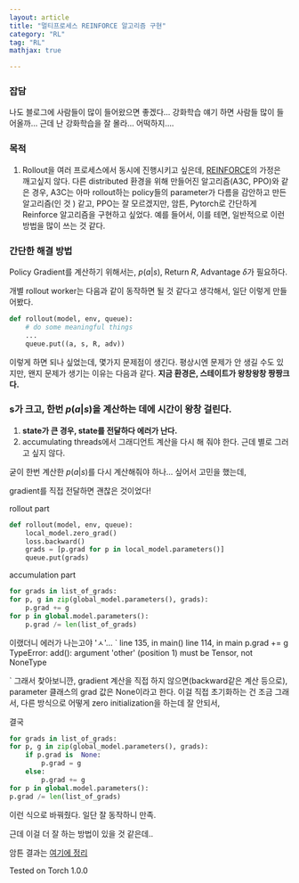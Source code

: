 ```yaml
---
layout: article
title: "멀티프로세스 REINFORCE 알고리즘 구현"
category: "RL"
tag: "RL"
mathjax: true

---
```


### 잡담

나도 블로그에 사람들이 많이 들어왔으면 좋겠다... 강화학습 얘기 하면 사람들 많이 들어올까... 근데 난 강화학습을 잘 몰라...
어떡하지....



### 목적

1. Rollout을 여러 프로세스에서 동시에 진행시키고 싶은데, [REINFORCE](https://papers.nips.cc/paper/1713-policy-gradient-methods-for-reinforcement-learning-with-function-approximation.pdf)의 가정은 깨고싶지 않다. 다른 distributed 환경을 위해 만들어진 알고리즘(A3C, PPO)와 같은 경우, A3C는 아마 rollout하는 policy들의 parameter가 다름을 감안하고 만든 알고리즘(인 것 ) 같고, PPO는 잘 모르겠지만, 암튼, Pytorch로 간단하게 Reinforce 알고리즘을 구현하고 싶었다. 예를 들어서, 이를 테면, 일반적으로 이런 방법을 많이 쓰는 것 같다.

### 간단한 해결 방법
Policy Gradient를 계산하기 위해서는,
$p(a\vert s)$, Return $R$, Advantage $\delta$가 필요하다.


개별 rollout worker는 다음과 같이 동작하면 될 것 같다고 생각해서, 일단 이렇게 만들어봤다.
```python
def rollout(model, env, queue):
	# do some meaningful things
	...
	queue.put((a, s, R, adv))
```

이렇게 하면 되나 싶었는데,  몇가지 문제점이 생긴다. 평상시엔 문제가 안 생길 수도 있지만, 왠지 문제가 생기는 이유는 다음과 같다.
**지금 환경은, 스테이트가 왕창왕창 짱짱크다.**

### s가 크고, 한번 $p(a\vert s)$을 계산하는 데에 시간이 왕창 걸린다.

1. **state가 큰 경우, state를 전달하다 에러가 난다.**
2.  accumulating threads에서 그래디언트 계산을 다시 해 줘야 한다. 근데 별로 그러고 싶지 않다.

굳이 한번 계산한 $p(a\vert s)$를 다시 계산해줘야 하나... 싶어서 고민을 했는데,

gradient를 직접 전달하면 괜찮은 것이었다!

rollout part
```python
def rollout(model, env, queue):
	local_model.zero_grad()
	loss.backward()
	grads = [p.grad for p in local_model.parameters()]
	queue.put(grads)
```

accumulation part
```python
for grads in list_of_grads:
for p, g in zip(global_model.parameters(), grads):
	p.grad += g
for p in global.model.parameters():
	p.grad /= len(list_of_grads)
```
이랬더니 에러가 나는고야 'ㅅ'...
`
line 135, in <module>
    main()
line 114, in main
    p.grad += g
TypeError: add(): argument 'other' (position 1) must be Tensor, not NoneType

`
그래서 찾아보니깐,
gradient 계산을 직접 하지 않으면(backward같은 계산 등으로), parameter 클래스의 grad 값은 None이라고 한다.
이걸 직접 초기화하는 건 조금 그래서, 다른 방식으로 어떻게 zero initialization을 하는데 잘 안되서,

결국

```python
for grads in list_of_grads:
for p, g in zip(global_model.parameters(), grads):
	if p.grad is  None:
		p.grad = g
	else:
		p.grad += g
for p in global.model.parameters():
p.grad /= len(list_of_grads)
```
이런 식으로 바꿔줬다.
일단 잘 동작하니 만족.

근데 이걸 더 잘 하는 방법이 있을 것 같은데..

암튼 결과는 [여기에 정리](https://gist.github.com/ita9naiwa/c4ad65931c8a49499671355351b79bce)

Tested on Torch 1.0.0
